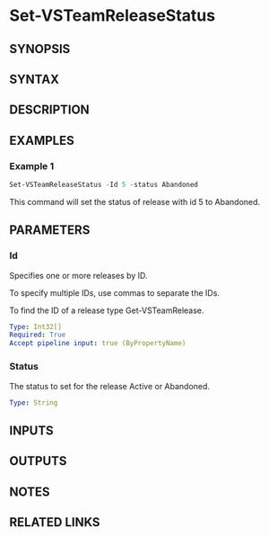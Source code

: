 <!-- #include "./common/header.md" -->

# Set-VSTeamReleaseStatus

## SYNOPSIS

<!-- #include "./synopsis/Set-VSTeamReleaseStatus.md" -->

## SYNTAX

## DESCRIPTION

<!-- #include "./synopsis/Set-VSTeamReleaseStatus.md" -->

## EXAMPLES

### Example 1

```powershell
Set-VSTeamReleaseStatus -Id 5 -status Abandoned
```

This command will set the status of release with id 5 to Abandoned.

## PARAMETERS

### Id

Specifies one or more releases by ID.

To specify multiple IDs, use commas to separate the IDs.

To find the ID of a release type Get-VSTeamRelease.

```yaml
Type: Int32[]
Required: True
Accept pipeline input: true (ByPropertyName)
```

### Status

The status to set for the release Active or Abandoned.

```yaml
Type: String
```

<!-- #include "./params/projectName.md" -->

<!-- #include "./params/forcegroup.md" -->

## INPUTS

## OUTPUTS

## NOTES

<!-- #include "./common/prerequisites.md" -->

## RELATED LINKS

<!-- #include "./common/related.md" -->

